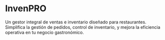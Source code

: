 # InvenPRO
 Un gestor integral de ventas e inventario diseñado para restaurantes. Simplifica la gestión de pedidos, control de inventario, y mejora la eficiencia operativa en tu negocio gastronómico.
